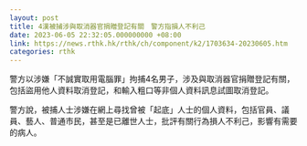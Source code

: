 ```yaml
---
layout: post
title: 4漢被捕涉與取消器官捐贈登記有關　警方指損人不利己
date: 2023-06-05 22:32:05.000000000 +08:00
link: https://news.rthk.hk/rthk/ch/component/k2/1703634-20230605.htm
categories: rthk
---
```


警方以涉嫌「不誠實取用電腦罪」拘捕4名男子，涉及與取消器官捐贈登記有關，包括盜用他人資料取消登記，和輸入粗口等非個人資料訊息試圖取消登記。

警方說，被捕人士涉嫌在網上尋找曾被「起底」人士的個人資料，包括官員、議員、藝人、普通市民，甚至是已離世人士，批評有關行為損人不利己，影響有需要的病人。
